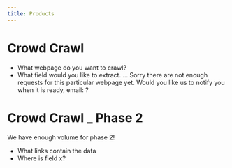 ```yaml
---
title: Products
---
```


# Crowd Crawl

* What webpage do you want to crawl?
* What field would you like to extract.
...
Sorry there are not enough requests for this particular webpage yet.
Would you like us to notify you when it is ready, email: ?

# Crowd Crawl _ Phase 2

We have enough volume for phase 2!

- What links contain the data
- Where is field x?
